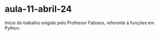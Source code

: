 # aula-11-abril-24
Início do trabalho exigido pelo Professor Fabiano, referente à funções em Python.
